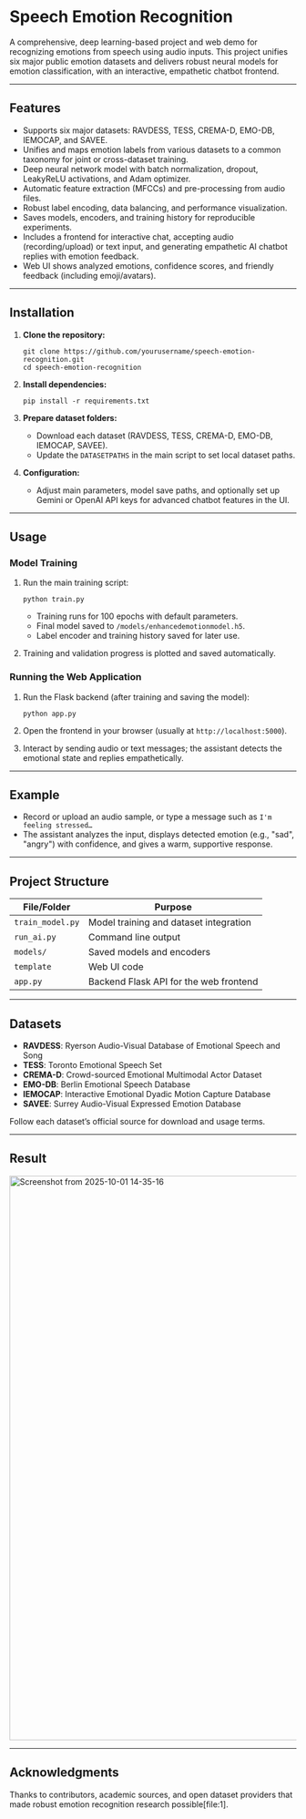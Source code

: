 # Speech Emotion Recognition

A comprehensive, deep learning-based project and web demo for recognizing emotions from speech using audio inputs. This project unifies six major public emotion datasets and delivers robust neural models for emotion classification, with an interactive, empathetic chatbot frontend.

---

## Features

- Supports six major datasets: RAVDESS, TESS, CREMA-D, EMO-DB, IEMOCAP, and SAVEE.
- Unifies and maps emotion labels from various datasets to a common taxonomy for joint or cross-dataset training.
- Deep neural network model with batch normalization, dropout, LeakyReLU activations, and Adam optimizer.
- Automatic feature extraction (MFCCs) and pre-processing from audio files.
- Robust label encoding, data balancing, and performance visualization.
- Saves models, encoders, and training history for reproducible experiments.
- Includes a frontend for interactive chat, accepting audio (recording/upload) or text input, and generating empathetic AI chatbot replies with emotion feedback.
- Web UI shows analyzed emotions, confidence scores, and friendly feedback (including emoji/avatars).

---

## Installation

1. **Clone the repository:**
   ```
   git clone https://github.com/yourusername/speech-emotion-recognition.git
   cd speech-emotion-recognition
   ```

2. **Install dependencies:**
   ```
   pip install -r requirements.txt
   ```

3. **Prepare dataset folders:**
   - Download each dataset (RAVDESS, TESS, CREMA-D, EMO-DB, IEMOCAP, SAVEE).
   - Update the `DATASETPATHS` in the main script to set local dataset paths.

4. **Configuration:**
   - Adjust main parameters, model save paths, and optionally set up Gemini or OpenAI API keys for advanced chatbot features in the UI.

---

## Usage

### Model Training

1. Run the main training script:
   ```
   python train.py
   ```
   - Training runs for 100 epochs with default parameters.
   - Final model saved to `/models/enhancedemotionmodel.h5`.
   - Label encoder and training history saved for later use.

2. Training and validation progress is plotted and saved automatically.

### Running the Web Application

1. Run the Flask backend (after training and saving the model):
   ```
   python app.py
   ```
2. Open the frontend in your browser (usually at `http://localhost:5000`).

3. Interact by sending audio or text messages; the assistant detects the emotional state and replies empathetically.

---

## Example

- Record or upload an audio sample, or type a message such as `I'm feeling stressed…`
- The assistant analyzes the input, displays detected emotion (e.g., "sad", "angry") with confidence, and gives a warm, supportive response.

---

## Project Structure

| File/Folder        | Purpose                                 |
|--------------------|-----------------------------------------|
| `train_model.py`         | Model training and dataset integration  |
| `run_ai.py`         | Command line output  |
| `models/`          | Saved models and encoders               |
| `template`        | Web UI code                             |
| `app.py`        | Backend Flask API for the web frontend                              |

---

## Datasets

- **RAVDESS**: Ryerson Audio-Visual Database of Emotional Speech and Song
- **TESS**: Toronto Emotional Speech Set
- **CREMA-D**: Crowd-sourced Emotional Multimodal Actor Dataset
- **EMO-DB**: Berlin Emotional Speech Database
- **IEMOCAP**: Interactive Emotional Dyadic Motion Capture Database
- **SAVEE**: Surrey Audio-Visual Expressed Emotion Database

Follow each dataset’s official source for download and usage terms.

---
## Result
<img width="1846" height="991" alt="Screenshot from 2025-10-01 14-35-16" src="https://github.com/user-attachments/assets/ba80178c-2cd2-4580-bafa-21e54ecc6b75" />

---

## Acknowledgments

Thanks to contributors, academic sources, and open dataset providers that made robust emotion recognition research possible[file:1].

